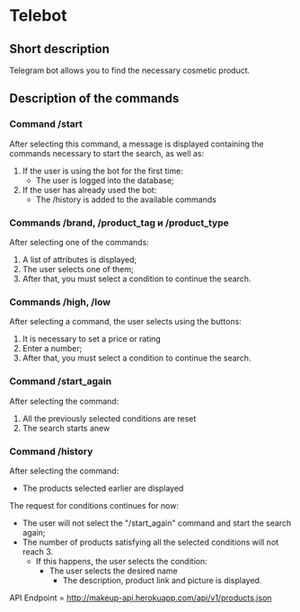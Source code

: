 # Telebot

## Short description
Telegram bot allows you to find the necessary cosmetic product.

## Description of the commands

### Command /start

  After selecting this command, a message is displayed containing the commands necessary to start the search, as well as:
1. If the user is using the bot for the first time:
   - The user is logged into the database;
2. If the user has already used the bot:
   - The /history is added to the available commands


### Commands /brand, /product_tag и /product_type

   After selecting one of the commands:
1. A list of attributes is displayed;
2. The user selects one of them;
3. After that, you must select a condition to continue the search.
   
### Commands /high, /low

   After selecting a command, the user selects using the buttons:
1. It is necessary to set a price or rating 
2. Enter a number; 
3. After that, you must select a condition to continue the search.
 
### Command /start_again
   After selecting the command:

1. All the previously selected conditions are reset
2. The search starts anew

### Command /history
   After selecting the command:
- The products selected earlier are displayed


The request for conditions continues for now:

 - The user will not select the "/start_again" command and start the search again;
 - The number of products satisfying all the selected conditions will not reach 3.
   - If this happens, the user selects the condition: 
     - The user selects the desired name
       - The description, product link and picture is displayed.

API Endpoint = http://makeup-api.herokuapp.com/api/v1/products.json
 